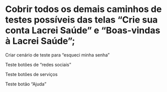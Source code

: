 # Cobrir todos os demais caminhos de testes possíveis das telas “Crie sua conta Lacrei Saúde” e “Boas-vindas à Lacrei Saúde”;

Criar cenário de teste para “esqueci minha senha”

Teste botões de “redes sociais”

Teste botões de serviços

Teste botão “Ajuda”
